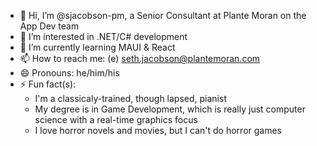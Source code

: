 - 👋 Hi, I’m @sjacobson-pm, a Senior Consultant at Plante Moran on the App Dev team
- 👀 I’m interested in .NET/C# development
- 🌱 I’m currently learning MAUI & React
- 📫 How to reach me:
  (e) seth.jacobson@plantemoran.com
- 😄 Pronouns: he/him/his
- ⚡ Fun fact(s):
  - I'm a classicaly-trained, though lapsed, pianist
  - My degree is in Game Development, which is really just computer science with a real-time graphics focus
  - I love horror novels and movies, but I can't do horror games

<!---
sjacobson-pm/sjacobson-pm is a ✨ special ✨ repository because its `README.md` (this file) appears on your GitHub profile.
You can click the Preview link to take a look at your changes.
--->
